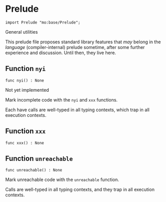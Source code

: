 # Prelude

``` motoko
import Prelude "mo:base/Prelude";
```

General utilities

This prelude file proposes standard library features that _may_
belong in the _language_ (compiler-internal) prelude sometime, after
some further experience and discussion.  Until then, they live here.

## Function `nyi`
``` motoko no-repl
func nyi() : None
```

Not yet implemented

Mark incomplete code with the `nyi` and `xxx` functions.

Each have calls are well-typed in all typing contexts, which
trap in all execution contexts.

## Function `xxx`
``` motoko no-repl
func xxx() : None
```


## Function `unreachable`
``` motoko no-repl
func unreachable() : None
```

Mark unreachable code with the `unreachable` function.

Calls are well-typed in all typing contexts, and they
trap in all execution contexts.
